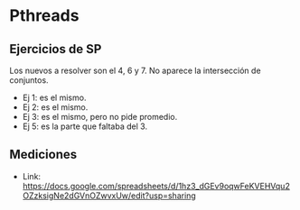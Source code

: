 # Pthreads

## Ejercicios de SP
Los nuevos a resolver son el 4, 6 y 7. No aparece la intersección de conjuntos.

* Ej 1: es el mismo.
* Ej 2: es el mismo.
* Ej 3: es el mismo, pero no pide promedio.
* Ej 5: es la parte que faltaba del 3.

## Mediciones
* Link: https://docs.google.com/spreadsheets/d/1hz3_dGEv9oqwFeKVEHVqu2OZzksigNe2dGVnOZwvxUw/edit?usp=sharing
